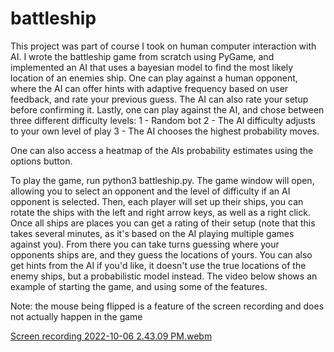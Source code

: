 # battleship

This project was part of course I took on human computer interaction with AI.
I wrote the battleship game from scratch using PyGame, and implemented an AI
that uses a bayesian model to find the most likely location of an enemies ship.
One can play against a human opponent, where the AI can offer hints with 
adaptive frequency based on user feedback, and rate your previous guess. The 
AI can also rate your setup before confirming it. Lastly, one can play against
the AI, and chose between three different difficulty levels:
1 - Random bot
2 - The AI difficulty adjusts to your own level of play
3 - The AI chooses the highest probability moves.

One can also access a heatmap of the AIs probability estimates using the 
options button. 

To play the game, run python3 battleship.py. The game window will open, 
allowing you to select an opponent and the level of difficulty if an AI 
opponent is selected. Then, each player will set up their ships, you can 
rotate the ships with the left and right arrow keys, as well as a right click.
Once all ships are places you can get a rating of their setup (note that this 
takes several minutes, as it's based on the AI playing multiple games against 
you). From there you can take turns guessing where your opponents ships are, 
and they guess the locations of yours. You can also get hints from the AI if 
you'd like, it doesn't use the true locations of the enemy ships, but a 
probabilistic model instead. The video below shows an example of starting 
the game, and using some of the features. 

Note: the mouse being flipped is a feature of the screen recording and does not actually happen in the game

[Screen recording 2022-10-06 2.43.09 PM.webm](https://user-images.githubusercontent.com/38572823/194654172-95943be2-4f8b-4175-a8dd-4c0b1881ff8d.webm)

